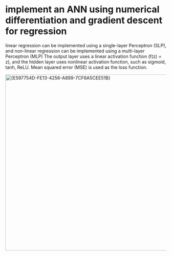 # implement an ANN using numerical differentiation and gradient descent for regression
linear regression can be implemented using a single-layer Perceptron (SLP), and non-linear regression can be implemented using a 
multi-layer Perceptron (MLP)
The output layer uses a linear activation function (f(z) = z), and the hidden layer uses nonlinear activation function, such as sigmoid, tanh, ReLU.
Mean squared error (MSE) is used as the loss function.

<img width="1311" height="549" alt="{E597754D-FE13-4256-A899-7CF6A5CEE51B}" src="https://github.com/user-attachments/assets/df5b835b-7504-4ac8-b471-05dfc14b0fec" />


